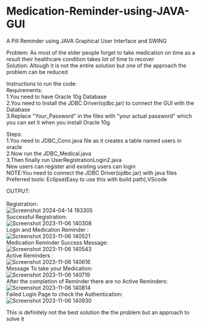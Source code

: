 # Medication-Reminder-using-JAVA-GUI
A Pill Reminder using JAVA Graphical User Interface and SWING

Problem: As most of the elder people forget to take medication on time as a result their healthcare condition takes lot of time to recover</br>
Solution: Altough it is not the entire solution but one of the approach the problem can be reduced</br>

Instructions to run the code:</br>
Requirements:</br>
1.You need to have Oracle 10g Database</br>
2.You need to Install the JDBC Driver(ojdbc.jar) to connect the GUI with the Database</br>
3.Replace "Your_Password" in the files with "your actual password" which you can set it when you install Oracle 10g</br>

Steps:</br>
1.You need to JDBC_Conn.java file as it creates a table named users in oracle</br>
2.Now run the JDBC_Medical.java</br>
3.Then finally run UserRegistrationLogin2.java</br>
New users can register and existing users can login</br>
NOTE:You need to connect the JDBC Driver(ojdbc.jar) with java files</br>
Preferred tools: Eclipse(Easy to use this with build path),VScode</br>

OUTPUT:</br></br>
Registration:</br>
![Screenshot 2024-04-14 193305](https://github.com/Sai-Charith-P/Medication-Reminder-using-JAVA-GUI/assets/128963562/3c2175ed-fdb6-4396-a2e2-807b618ddd40)</br>
Successful Registration:</br>
![Screenshot 2023-11-06 140308](https://github.com/Sai-Charith-P/Medication-Reminder-using-JAVA-GUI/assets/128963562/5d8e2c9d-0f30-46e0-b39a-1eb1a09ce52d)</br>
Login and Medication Reminder :</br>
![Screenshot 2023-11-06 140521](https://github.com/Sai-Charith-P/Medication-Reminder-using-JAVA-GUI/assets/128963562/d82348fa-5e44-4f2d-8811-9cde4a648818)</br>
Medication Reminder Success Message:</br>
![Screenshot 2023-11-06 140543](https://github.com/Sai-Charith-P/Medication-Reminder-using-JAVA-GUI/assets/128963562/e6f0e2f5-54ba-4ed8-98d9-c94b4839df55)</br>
Active Reminders :</br>
![Screenshot 2023-11-06 140616](https://github.com/Sai-Charith-P/Medication-Reminder-using-JAVA-GUI/assets/128963562/dcf9c5ce-1260-41fa-8350-e95f66ec2baf)</br>
Message To take your Medication:</br>
![Screenshot 2023-11-06 140719](https://github.com/Sai-Charith-P/Medication-Reminder-using-JAVA-GUI/assets/128963562/c96aaca9-ff6b-4ff6-8dd4-685a5fc6363e)</br>
After the completion of Reminder there are no Active Reminders:</br>
![Screenshot 2023-11-06 140814](https://github.com/Sai-Charith-P/Medication-Reminder-using-JAVA-GUI/assets/128963562/93955661-6236-4b12-aad1-dc9817e0d99a)</br>
Failed Login Page to check the Authentication:</br>
![Screenshot 2023-11-06 140930](https://github.com/Sai-Charith-P/Medication-Reminder-using-JAVA-GUI/assets/128963562/e4d5bbd2-48ec-4809-8408-4aad65a84d7d)</br>

This is definitely not the best solution the the problem but an approach to solve it



